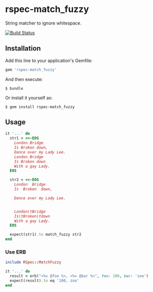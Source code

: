 # rspec-match_fuzzy

String matcher to ignore whitespace.

[![Build Status](https://travis-ci.org/winebarrel/rspec-match_fuzzy.svg?branch=master)](https://travis-ci.org/winebarrel/rspec-match_fuzzy)

## Installation

Add this line to your application's Gemfile:

```ruby
gem 'rspec-match_fuzzy'
```

And then execute:

    $ bundle

Or install it yourself as:

    $ gem install rspec-match_fuzzy

## Usage

```ruby
it '...' do
  str1 = <<-EOS
    London Bridge
    Is Broken down,
    Dance over my Lady Lee.
    London Bridge
    Is Broken down
    With a gay Lady.
  EOS

  str2 = <<-EOS
    London  Bridge
    Is  Broken  down,

    Dance over my Lady Lee.


    London\tBridge
    Is\tBroken\tdown
    With a gay Lady.
  EOS

  expect(str1).to match_fuzzy str2
end
```

### Use ERB

```ruby
include RSpec::MatchFuzzy

it '...' do
  result = erb("<%= @foo %>, <%= @bar %>", foo: 100, bar: 'zoo')
  expect(result).to eq '100, zoo'
end
```
